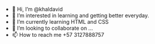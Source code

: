 - 👋 Hi, I’m @khaldavid 
- 👀 I’m interested in learning and getting better everyday.
- 🌱 I’m currently learning HTML and CSS
- 💞️ I’m looking to collaborate on ...
- 📫 How to reach me +57 3127888757

<!---
khaldavid/khaldavid is a ✨ special ✨ repository because its `README.md` (this file) appears on your GitHub profile.
You can click the Preview link to take a look at your changes.
--->
